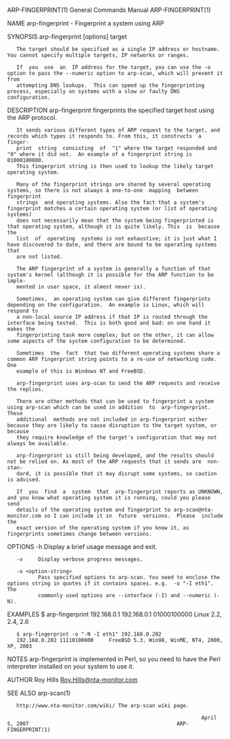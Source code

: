 ARP-FINGERPRINT(1)                                            General Commands Manual                                           ARP-FINGERPRINT(1)

NAME
       arp-fingerprint - Fingerprint a system using ARP

SYNOPSIS
       arp-fingerprint [options] target

       The target should be specified as a single IP address or hostname.  You cannot specify multiple targets, IP networks or ranges.

       If  you  use  an  IP address for the target, you can use the -o option to pass the --numeric option to arp-scan, which will prevent it from
       attempting DNS lookups.  This can speed up the fingerprinting process, especially on systems with a slow or faulty DNS configuration.

DESCRIPTION
       arp-fingerprint fingerprints the specified target host using the ARP protocol.

       It sends various different types of ARP request to the target, and records which types it responds to. From this, it constructs  a  finger‐
       print  string  consisting  of  "1" where the target responded and "0" where it did not.  An example of a fingerprint string is 01000100000.
       This fingerprint string is then used to lookup the likely target operating system.

       Many of the fingerprint strings are shared by several operating systems, so there is not always a one-to-one  mapping  between  fingerprint
       strings  and operating systems. Also the fact that a system's fingerprint matches a certain operating system (or list of operating systems)
       does not necessarily mean that the system being fingerprinted is that operating system, although it is quite likely. This  is  because  the
       list  of  operating  systems is not exhaustive; it is just what I have discovered to date, and there are bound to be operating systems that
       are not listed.

       The ARP fingerprint of a system is generally a function of that system's kernel (although it is possible for the ARP function to be  imple‐
       mented in user space, it almost never is).

       Sometimes,  an operating system can give different fingerprints depending on the configuration.  An example is Linux, which will respond to
       a non-local source IP address if that IP is routed through the interface being tested.  This is both good and bad: on one hand it makes the
       fingerprinting task more complex; but on the other, it can allow some aspects of the system configuration to be determined.

       Sometimes  the  fact  that two different operating systems share a common ARP fingerprint string points to a re-use of networking code. One
       example of this is Windows NT and FreeBSD.

       arp-fingerprint uses arp-scan to send the ARP requests and receive the replies.

       There are other methods that can be used to fingerprint a system using arp-scan which can be used in addition  to  arp-fingerprint.   These
       additional  methods are not included in arp-fingerprint either because they are likely to cause disruption to the target system, or because
       they require knowledge of the target's configuration that may not always be available.

       arp-fingerprint is still being developed, and the results should not be relied on. As most of the ARP requests that it sends are  non-stan‐
       dard, it is possible that it may disrupt some systems, so caution is advised.

       If  you  find  a  system  that  arp-fingerprint reports as UNKNOWN, and you know what operating system it is running, could you please send
       details of the operating system and fingerprint to arp-scan@nta-monitor.com so I can include it in  future  versions.  Please  include  the
       exact version of the operating system if you know it, as fingerprints sometimes change between versions.

OPTIONS
       -h     Display a brief usage message and exit.

       -v     Display verbose progress messages.

       -o <option-string>
              Pass specified options to arp-scan. You need to enclose the options string in quotes if it contains spaces. e.g.  -o "-I eth1".  The
              commonly used options are --interface (-I) and --numeric (-N).

EXAMPLES
       $ arp-fingerprint 192.168.0.1
       192.168.0.1   01000100000     Linux 2.2, 2.4, 2.6

       $ arp-fingerprint -o "-N -I eth1" 192.168.0.202
       192.168.0.202 11110100000     FreeBSD 5.3, Win98, WinME, NT4, 2000, XP, 2003

NOTES
       arp-fingerprint is implemented in Perl, so you need to have the Perl interpreter installed on your system to use it.

AUTHOR
       Roy Hills <Roy.Hills@nta-monitor.com>

SEE ALSO
       arp-scan(1)

       http://www.nta-monitor.com/wiki/ The arp-scan wiki page.

                                                                   April 5, 2007                                                ARP-FINGERPRINT(1)
